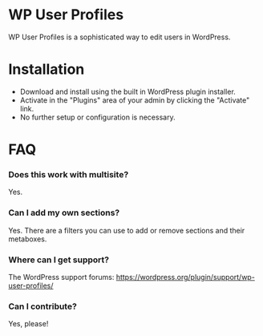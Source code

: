 # WP User Profiles

WP User Profiles is a sophisticated way to edit users in WordPress.

# Installation

* Download and install using the built in WordPress plugin installer.
* Activate in the "Plugins" area of your admin by clicking the "Activate" link.
* No further setup or configuration is necessary.

# FAQ

### Does this work with multisite?

Yes.

### Can I add my own sections?

Yes. There are a filters you can use to add or remove sections and their metaboxes.

### Where can I get support?

The WordPress support forums: https://wordpress.org/plugin/support/wp-user-profiles/

### Can I contribute?

Yes, please!
